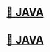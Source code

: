 # [📒 JAVA](https://github.com/ychxexn/coding-test/tree/main/java)
# [📒 JAVA](https://github.com/ychxexn/coding-test/tree/main/mysql)
